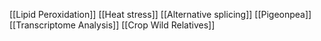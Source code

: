 [[Lipid Peroxidation]]
[[Heat stress]]
[[Alternative splicing]]
[[Pigeonpea]]
[[Transcriptome Analysis]]
[[Crop Wild Relatives]]
